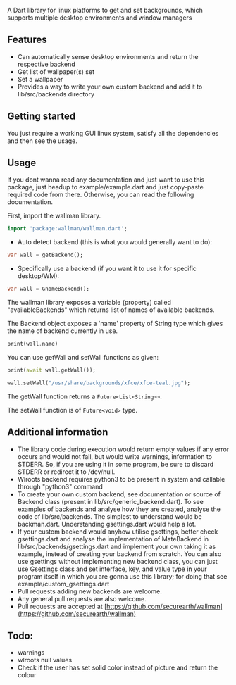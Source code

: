 A Dart library for linux platforms to get and set backgrounds, which supports multiple desktop environments and window managers

## Features

- Can automatically sense desktop environments and return the respective backend
- Get list of wallpaper(s) set
- Set a wallpaper
- Provides a way to write your own custom backend and add it to lib/src/backends directory

## Getting started

You just require a working GUI linux system, satisfy all the dependencies and then see the usage.

## Usage
If you dont wanna read any documentation and just want to use this package, just headup to example/example.dart and just copy-paste required code from there. Otherwise, you can read the following documentation.

First, import the wallman library.
```dart
import 'package:wallman/wallman.dart';
```

- Auto detect backend (this is what you would generally want to do):
```dart
var wall = getBackend();
```
- Specifically use a backend (if you want it to use it for specific desktop/WM):
```dart
var wall = GnomeBackend();
```

The wallman library exposes a variable (property) called "availableBackends" which returns list of names of available backends.

The Backend object exposes a 'name' property of String type which gives the name of backend currently in use.

```dart
print(wall.name)
```

You can use getWall and setWall functions as given:

```dart
print(await wall.getWall());

wall.setWall("/usr/share/backgrounds/xfce/xfce-teal.jpg");
```

The getWall function returns a ```Future<List<String>>```.

The setWall function is of ```Future<void>``` type.

## Additional information

- The library code during execution would return empty values if any error occurs and would not fail, but would write warnings, information to STDERR. So, if you are using it in some program, be sure to discard STDERR or redirect it to /dev/null.
- Wlroots backend requires python3 to be present in system and callable through "python3" command
- To create your own custom backend, see documentation or source of Backend class (present in lib/src/generic_backend.dart). To see examples of backends and analyse how they are created, analyse the code of lib/src/backends. The simplest to understand would be backman.dart. Understanding gsettings.dart would help a lot.
- If your custom backend would anyhow utilise gsettings, better check gsettings.dart and analyse the implementation of MateBackend in lib/src/backends/gsettings.dart and implement your own taking it as example, instead of creating your backend from scratch. You can also use gsettings without implementing new backend class, you can just use Gsettings class and set interface, key, and value type in your program itself in which you are gonna use this library; for doing that see example/custom_gsettings.dart
- Pull requests adding new backends are welcome.
- Any general pull requests are also welcome.
- Pull requests are accepted at [https://github.com/securearth/wallman](https://github.com/securearth/wallman)

## Todo:
 - warnings
 - wlroots null values
 - Check if the user has set solid color instead of picture and return the colour
